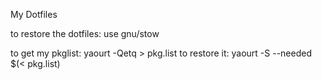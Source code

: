 My Dotfiles

to restore the dotfiles: use gnu/stow

to get my pkglist: yaourt -Qetq > pkg.list
to restore it: yaourt -S --needed $(< pkg.list)
